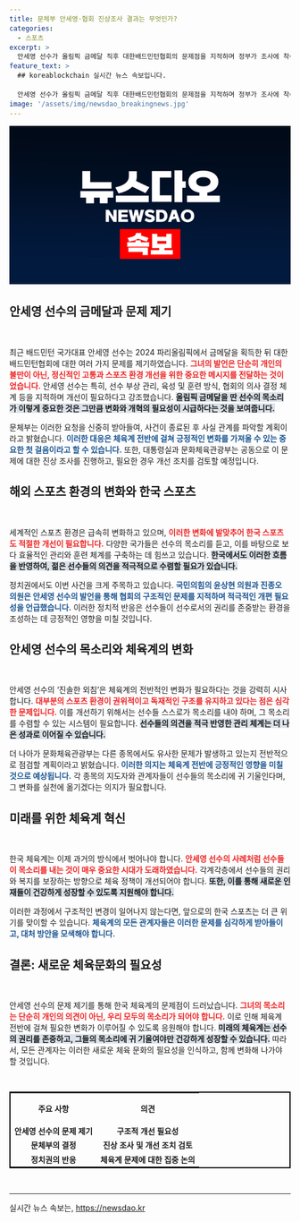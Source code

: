 ```yaml
---
title: 문체부 안세영·협회 진상조사 결과는 무엇인가?
categories:
  - 스포츠
excerpt: >
  안세영 선수가 올림픽 금메달 직후 대한배드민턴협회의 문제점을 지적하며 정부가 조사에 착수했다. 대통령실과 의원들도 선수의 목소리를 경청하며 체육계의 근본적 개선을 예고하고 있다.
feature_text: >
  ## koreablockchain 실시간 뉴스 속보입니다.

  안세영 선수가 올림픽 금메달 직후 대한배드민턴협회의 문제점을 지적하며 정부가 조사에 착수했다. 대통령실과 의원들도 선수의 목소리를 경청하며 체육계의 근본적 개선을 예고하고 있다.
image: '/assets/img/newsdao_breakingnews.jpg'
---
```


<p><img src="/assets/img/newsdao_breakingnews.jpg" alt="koreablockchain 속보" /></p>

<h2 data-ke-size="size26">안세영 선수의 금메달과 문제 제기</h2>

<p data-ke-size="size16">&nbsp;</p>

<p>최근 배드민턴 국가대표 안세영 선수는 2024 파리올림픽에서 금메달을 획득한 뒤 대한배드민턴협회에 대한 여러 가지 문제를 제기하였습니다. <b><span style="color: #ee2323;">그녀의 발언은 단순히 개인의 불만이 아닌, 정신적인 고통과 스포츠 환경 개선을 위한 중요한 메시지를 전달하는 것이었습니다.</span></b> 안세영 선수는 특히, 선수 부상 관리, 육성 및 훈련 방식, 협회의 의사 결정 체계 등을 지적하며 개선이 필요하다고 강조했습니다. <b><span style="background-color: #21538527;">올림픽 금메달을 딴 선수의 목소리가 이렇게 중요한 것은 그만큼 변화와 개혁의 필요성이 시급하다는 것을 보여줍니다.</span></b></p>

<p>문체부는 이러한 요청을 신중히 받아들여, 사건이 종료된 후 사실 관계를 파악할 계획이라고 밝혔습니다. <b><span style="color: #1a5490;">이러한 대응은 체육계 전반에 걸쳐 긍정적인 변화를 가져올 수 있는 중요한 첫 걸음이라고 할 수 있습니다.</span></b> 또한, 대통령실과 문화체육관광부는 공동으로 이 문제에 대한 진상 조사를 진행하고, 필요한 경우 개선 조치를 검토할 예정입니다.</p>

<h2 data-ke-size="size26">해외 스포츠 환경의 변화와 한국 스포츠</h2>

<p data-ke-size="size16">&nbsp;</p>

<p>세계적인 스포츠 환경은 급속히 변화하고 있으며, <b><span style="color: #ee2323;">이러한 변화에 발맞추어 한국 스포츠도 적절한 개선이 필요합니다.</span></b> 다양한 국가들은 선수의 목소리를 듣고, 이를 바탕으로 보다 효율적인 관리와 훈련 체계를 구축하는 데 힘쓰고 있습니다. <b><span style="background-color: #21538527;">한국에서도 이러한 흐름을 반영하여, 젊은 선수들의 의견을 적극적으로 수렴할 필요가 있습니다.</span></b></p>

<p>정치권에서도 이번 사건을 크게 주목하고 있습니다. <b><span style="color: #1a5490;">국민의힘의 윤상현 의원과 진종오 의원은 안세영 선수의 발언을 통해 협회의 구조적인 문제를 지적하며 적극적인 개편 필요성을 언급했습니다.</span></b> 이러한 정치적 반응은 선수들이 선수로서의 권리를 존중받는 환경을 조성하는 데 긍정적인 영향을 미칠 것입니다.</p>

<h2 data-ke-size="size26">안세영 선수의 목소리와 체육계의 변화</h2>

<p data-ke-size="size16">&nbsp;</p>

<p>안세영 선수의 ‘진솔한 외침’은 체육계의 전반적인 변화가 필요하다는 것을 강력히 시사합니다. <b><span style="color: #ee2323;">대부분의 스포츠 환경이 권위적이고 독재적인 구조를 유지하고 있다는 점은 심각한 문제입니다.</span></b> 이를 개선하기 위해서는 선수들 스스로가 목소리를 내야 하며, 그 목소리를 수렴할 수 있는 시스템이 필요합니다. <b><span style="background-color: #21538527;">선수들의 의견을 적극 반영한 관리 체계는 더 나은 성과로 이어질 수 있습니다.</span></b></p>

<p>더 나아가 문화체육관광부는 다른 종목에서도 유사한 문제가 발생하고 있는지 전반적으로 점검할 계획이라고 밝혔습니다. <b><span style="color: #1a5490;">이러한 의지는 체육계 전반에 긍정적인 영향을 미칠 것으로 예상됩니다.</span></b> 각 종목의 지도자와 관계자들이 선수들의 목소리에 귀 기울인다며, 그 변화를 실천에 옮기겠다는 의지가 필요합니다.</p>

<h2 data-ke-size="size26">미래를 위한 체육계 혁신</h2>

<p data-ke-size="size16">&nbsp;</p>

<p>한국 체육계는 이제 과거의 방식에서 벗어나야 합니다. <b><span style="color: #ee2323;">안세영 선수의 사례처럼 선수들이 목소리를 내는 것이 매우 중요한 시대가 도래하였습니다.</span></b> 각계각층에서 선수들의 권리와 복지를 보장하는 방향으로 체육 정책이 개선되어야 합니다. <b><span style="background-color: #21538527;">또한, 이를 통해 새로운 인재들이 건강하게 성장할 수 있도록 지원해야 합니다.</span></b></p>

<p>이러한 과정에서 구조적인 변경이 일어나지 않는다면, 앞으로의 한국 스포츠는 더 큰 위기를 맞이할 수 있습니다. <b><span style="color: #1a5490;">체육계의 모든 관계자들은 이러한 문제를 심각하게 받아들이고, 대처 방안을 모색해야 합니다.</span></b> </p>

<h2 data-ke-size="size26">결론: 새로운 체육문화의 필요성</h2>

<p data-ke-size="size16">&nbsp;</p>

<p>안세영 선수의 문제 제기를 통해 한국 체육계의 문제점이 드러났습니다. <b><span style="color: #ee2323;">그녀의 목소리는 단순히 개인의 의견이 아닌, 우리 모두의 목소리가 되어야 합니다.</span></b> 이로 인해 체육계 전반에 걸쳐 필요한 변화가 이루어질 수 있도록 응원해야 합니다. <b><span style="background-color: #21538527;">미래의 체육계는 선수의 권리를 존중하고, 그들의 목소리에 귀 기울여야만 건강하게 성장할 수 있습니다.</span></b> 따라서, 모든 관계자는 이러한 새로운 체육 문화의 필요성을 인식하고, 함께 변화해 나가야 할 것입니다. </p>

<p data-ke-size="size16">&nbsp;</p>

<table style="border: 2px solid #000000; width: 100%; border-collapse: collapse;">
<tr>
<td style="text-align: center; height: 50px;"><b>주요 사항</b></td>
<td style="text-align: center; height: 50px;"><b>의견</b></td>
</tr>
<tr>
<td style="text-align: center; height: 17px;"><b>안세영 선수의 문제 제기</b></td>
<td style="text-align: center; height: 17px;"><b>구조적 개선 필요성</b></td>
</tr>
<tr>
<td style="text-align: center; height: 17px;"><b>문체부의 결정</b></td>
<td style="text-align: center; height: 17px;"><b>진상 조사 및 개선 조치 검토</b></td>
</tr>
<tr>
<td style="text-align: center; height: 17px;"><b>정치권의 반응</b></td>
<td style="text-align: center; height: 17px;"><b>체육계 문제에 대한 집중 논의</b></td>
</tr>
</table>

<p data-ke-size="size16">&nbsp;</p>

<hr />
실시간 뉴스 속보는, <a href="https://newsdao.kr" rel="dofollow">https://newsdao.kr</a>


